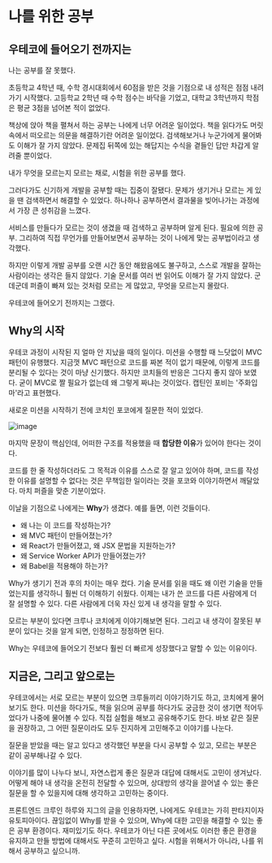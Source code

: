# 나를 위한 공부

## 우테코에 들어오기 전까지는

나는 공부를 잘 못했다.

초등학교 4학년 때, 수학 경시대회에서 60점을 받은 것을 기점으로 내 성적은 점점 내려가기 시작했다. 고등학교 2학년 때 수학 점수는 바닥을 기었고, 대학교 3학년까지 학점은 평균 3점을 넘어본 적이 없었다.

책상에 앉아 책을 펼쳐서 하는 공부는 나에게 너무 어려운 일이었다. 책을 읽다가도 머릿속에서 떠오르는 의문을 해결하기란 어려운 일이었다. 검색해보거나 누군가에게 물어봐도 이해가 잘 가지 않았다. 문제집 뒤쪽에 있는 해답지는 수식을 곁들인 답만 차갑게 알려줄 뿐이었다.

내가 무엇을 모르는지 모르는 채로, 시험을 위한 공부를 했다.

그러다가도 신기하게 개발을 공부할 때는 집중이 잘됐다. 문제가 생기거나 모르는 게 있을 땐 검색하면서 해결할 수 있었다. 하나하나 공부하면서 결과물을 빚어나가는 과정에서 가장 큰 성취감을 느꼈다.

서비스를 만들다가 모르는 것이 생겼을 때 검색하고 공부하며 알게 된다. 필요에 의한 공부. 그리하여 직접 무언가를 만들어보면서 공부하는 것이 나에게 맞는 공부법이라고 생각했다.

하지만 이렇게 개발 공부를 오랜 시간 동안 해왔음에도 불구하고, 스스로 개발을 잘하는 사람이라는 생각은 들지 않았다. 기술 문서를 여러 번 읽어도 이해가 잘 가지 않았다. 군데군데 퍼즐이 빠져 있는 것처럼 모르는 게 많았고, 무엇을 모르는지 몰랐다.

우테코에 들어오기 전까지는 그랬다.

## Why의 시작

우테코 과정이 시작된 지 얼마 안 지났을 때의 일이다. 미션을 수행할 때 느닷없이 MVC 패턴이 유행했다. 지금껏 MVC 패턴으로 코드를 짜본 적이 없기 때문에, 이렇게 코드를 분리될 수 있다는 것이 마냥 신기했다. 하지만 코치들의 반응은 그다지 좋지 않아 보였다. 굳이 MVC로 짤 필요가 없는데 왜 그렇게 짜냐는 것이었다. 캡틴인 포비는 '주화입마'라고 표현했다.

새로운 미션을 시작하기 전에 코치인 포코에게 질문한 적이 있었다.

![image](https://user-images.githubusercontent.com/2542730/120105521-3432d800-c194-11eb-831c-a986e8419398.png)

마지막 문장이 핵심인데, 어떠한 구조를 적용했을 때 **합당한 이유**가 있어야 한다는 것이다.

코드를 한 줄 작성하더라도 그 목적과 이유를 스스로 잘 알고 있어야 하며, 코드를 작성한 이유를 설명할 수 없다는 것은 무책임한 일이라는 것을 포코와 이야기하면서 깨달았다. 마치 퍼즐을 맞춘 기분이었다.

이날을 기점으로 나에게는 **Why**가 생겼다. 예를 들면, 이런 것들이다.

- 왜 나는 이 코드를 작성하는가?
- 왜 MVC 패턴이 만들어졌는가?
- 왜 React가 만들어졌고, 왜 JSX 문법을 지원하는가?
- 왜 Service Worker API가 만들어졌는가?
- 왜 Babel을 적용해야 하는가?

Why가 생기기 전과 후의 차이는 매우 컸다. 기술 문서를 읽을 때도 왜 이런 기술을 만들었는지를 생각하니 훨씬 더 이해하기 쉬웠다. 이제는 내가 쓴 코드를 다른 사람에게 더 잘 설명할 수 있다. 다른 사람에게 더욱 자신 있게 내 생각을 말할 수 있다. 

모르는 부분이 있다면 크루나 코치에게 이야기해보면 된다. 그리고 내 생각이 잘못된 부분이 있다는 것을 알게 되면, 인정하고 정정하면 된다.

Why는 우테코에 들어오기 전보다 훨씬 더 빠르게 성장했다고 말할 수 있는 이유이다.

## 지금은, 그리고 앞으로는

우테코에서는 서로 모르는 부분이 있으면 크루들끼리 이야기하기도 하고, 코치에게 물어보기도 한다. 미션을 하다가도, 책을 읽으며 공부를 하다가도 궁금한 것이 생기면 적어두었다가 나중에 물어볼 수 있다. 직접 실험을 해보고 공유해주기도 한다. 바보 같은 질문을 권장하고, 그 어떤 질문이라도 모두 진지하게 고민해주고 이야기를 나눈다.

질문을 받았을 때는 알고 있다고 생각했던 부분을 다시 공부할 수 있고, 모르는 부분은 같이 공부해나갈 수 있다.

이야기를 많이 나누다 보니, 자연스럽게 좋은 질문과 대답에 대해서도 고민이 생겨났다. 어떻게 해야 내 생각을 온전히 전달할 수 있으며, 상대방의 생각을 끌어낼 수 있는 좋은 질문을 할 수 있을지에 대해 생각하고 고민하는 중이다.

프론트엔드 크루인 하루와 지그의 글을 인용하자면, 나에게도 우테코는 가히 판타지이자 유토피아이다. 끊임없이 Why를 받을 수 있으며, Why에 대한 고민을 해결할 수 있는 좋은 공부 환경이다. 재미있기도 하다. 우테코가 아닌 다른 곳에서도 이러한 좋은 환경을 유지하고 만들 방법에 대해서도 꾸준히 고민하고 싶다. 시험을 위해서가 아니라, 나를 위해서 공부하고 싶으니까.
